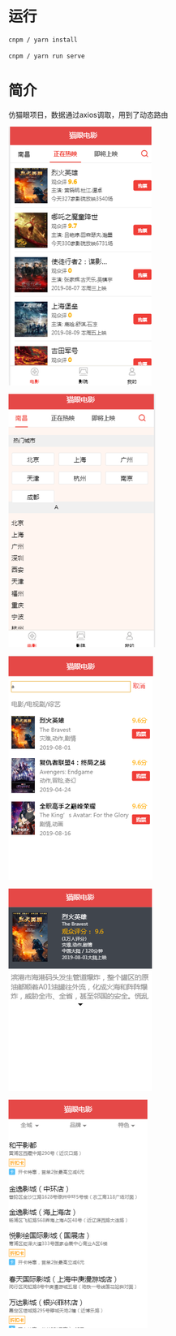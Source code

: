# 运行
```
cnpm / yarn install

cnpm / yarn run serve
```

# 简介
仿猫眼项目，数据通过axios调取，用到了动态路由

![](https://github.com/wuliuxing/img-All/blob/master/images/m1.png)

![](https://github.com/wuliuxing/img-All/blob/master/images/m2.png)


![](https://github.com/wuliuxing/img-All/blob/master/images/m3.png)


![](https://github.com/wuliuxing/img-All/blob/master/images/m4.png)


![](https://github.com/wuliuxing/img-All/blob/master/images/m5.png)



